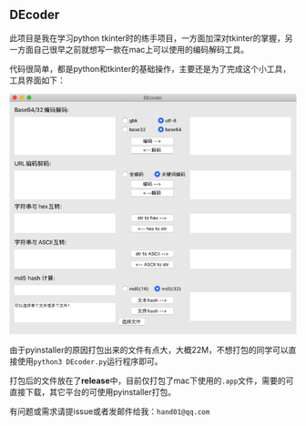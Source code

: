 ## DEcoder

此项目是我在学习python tkinter时的练手项目，一方面加深对tkinter的掌握，另一方面自己很早之前就想写一款在mac上可以使用的编码解码工具。

代码很简单，都是python和tkinter的基础操作，主要还是为了完成这个小工具，工具界面如下：

![](./assert/img.png)

由于pyinstaller的原因打包出来的文件有点大，大概22M，不想打包的同学可以直接使用`python3 DEcoder.py`运行程序即可。

打包后的文件放在了**release**中，目前仅打包了mac下使用的`.app`文件，需要的可直接下载，其它平台的可使用pyinstaller打包。

有问题或需求请提issue或者发邮件给我：`hand01@qq.com`
